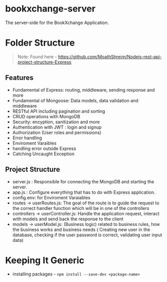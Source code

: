# bookxchange-server
The server-side for the BookXchange Application.

# Folder Structure
> Note: Found here - https://github.com/MoathShreim/Nodejs-rest-api-project-structure-Express
## Features
- Fundamental of Express: routing, middleware, sending response and more
- Fundamental of Mongoose: Data models, data validation and middleware
- RESTful API including pagination and sorting
- CRUD operations with MongoDB
- Security: encyption, sanitization and more
- Authentication with JWT : login and signup
- Authorization (User roles and permissions)
- Error handling
- Enviroment Varaibles
- handling error outside Express
- Catching Uncaught Exception

## Project Structure
- server.js : Responsible for connecting the MongoDB and starting the server.
- app.js : Configure everything that has to do with Express application. 
- config.env: for Enviroment Varaiables
- routes -> userRoutes.js: The goal of the route is to guide the request to the correct handler function which will be in one of the controllers
- controllers -> userController.js: Handle the application request, interact with models and send back the response to the client 
- models -> userModel.js: (Business logic) related to business rules, how the business works and business needs ( Creating new user in the database, checking if the user password is correct, validating user input data)

# Keeping It Generic
- installing packages - `npm install --save-dev <package-name>`